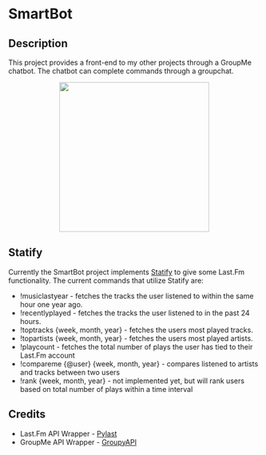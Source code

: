 # SmartBot

## Description
This project provides a front-end to my other projects through a GroupMe chatbot. The chatbot can complete commands through a groupchat.

<p align="center">
  <img width="300" src="https://github.com/joshuarreid/SmartBot/blob/master/GroupChat.jpeg" />
</p>

## Statify
Currently the SmartBot project implements [Statify](https://github.com/joshuarreid/Statify) to give some Last.Fm functionality. The current commands that utilize Statify are:
* !musiclastyear - fetches the tracks the user listened to within the same hour one year ago.
* !recentlyplayed - fetches the tracks the user listened to in the past 24 hours.
* !toptracks {week, month, year} - fetches the users most played tracks. 
* !topartists {week, month, year} - fetches the users most played artists. 
* !playcount - fetches the total number of plays the user has tied to their Last.Fm account
* !compareme {@user} {week, month, year} - compares listened to artists and tracks between two users
* !rank {week, month, year} - not implemented yet, but will rank users based on total number of plays within a time interval



## Credits

* Last.Fm API Wrapper - [Pylast](https://github.com/pylast/pylast)
* GroupMe API Wrapper - [GroupyAPI](https://pypi.org/project/GroupyAPI/)






